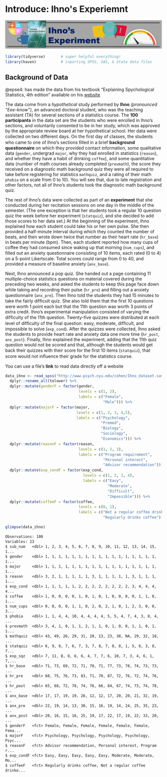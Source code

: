# Introduce: Ihno's Experiemnt



![](images/common/Ihno_header.PNG)




```r
library(tidyverse)       # super helpful everything!
library(haven)           # inporting SPSS, SAS, & Stata data files
```



## Background of Data

<div class="rmdlink">
<p><span class="citation">@epse4</span>: has made the data from his textbook “Explaining Spychological Statistics, 4th edition” available on his <a href="http://www.psych.nyu.edu/cohen/EPS4e.html">website</a></p>
</div>


 The data come from a *hypothetical* study performed by **Ihno** *(pronounced “Eee-know”)*, an advanced doctoral student, who was the teaching assistant (TA) for several sections of a statistics course. The **100 participants** in the data set are the students who were enrolled in Ihno’s sections, and voluntarily consented to be in her study, which was approved by the appropriate review board at her hypothetical school. Her data were collected on two different days. On the ﬁrst day of classes, the students who came to one of Ihno’s sections ﬁlled in a brief **background questionnaire** on which they provided contact information, some qualitative data (`gender`, undergrad `major`, why they had enrolled in statistics (`reason`), and whether they have a habit of drinking `coffee`), and some quantitative data (number of math courses already completed (`prevmath`), the score they received on a diagnostic math background quiz they were all required to take before registering for statistics `mathquiz`, and a rating of their math `phobia` on a scale from 0 to 10). You will see that, due to late registration and other factors, not all of Ihno’s students took the diagnostic math background quiz.

 The rest of Ihno’s data were collected as part of an **experiment** that she conducted during her recitation sessions on one day in the middle of the semester. (The one exception is that her students took a regular 10 question quiz the week before her experiment (`statquiz`), and she decided to add those scores to her data set.) At the beginning of the experiment, Ihno explained how each student could take his or her own pulse. She then provided a half-minute interval during which they counted the number of beats, and then wrote down twice that number as their heart rate (`hr_base`) in beats per minute (bpm). Then, each student reported how many cups of coffee they had consumed since waking up that morning (`num_cups`), and ﬁlled out an anxiety questionnaire consisting of 10 items, each rated (0 to 4) on a 5-point Likertscale. Total scores could range from 0 to 40, and provided a measure of baseline anxiety (`anx_base`). 

 Next, Ihno announced a pop quiz. She handed out a page containing 11 multiple-choice statistics questions on material covered during the preceding two weeks, and asked the students to keep this page face down while taking and recording their  pulse (`hr_pre`) and ﬁlling out a anxiety questionnaire (`anx_pre`). Then Ihno told the students they had 15 minutes to take the fairly difﬁcult quiz. She also told them that the ﬁrst 10 questions were worth 1 point each but that the 11th question was worth 3 points of extra credit. Ihno’s experimental manipulation consisted of varying the difﬁculty of the 11th question. Twenty-ﬁve quizzes were distributed at each level of difﬁculty of the ﬁnal question: easy, moderate, difﬁcult, and impossible to solve (`exp_cond`). After the quizzes were collected, Ihno asked the students to provide heart rate and anxiety data one more time (`hr_post`, `anx_post`). Finally, Ihno explained the experiment, adding that the 11th quiz question would not be scored and that, although the students would get back their quizzes with their score for the ﬁrst 10 items (`statquiz`), that score would not inﬂuence their grade for the statistics course.
 
 
<div class="rmdlightbulb">
<p>You can use a file’s <strong>link</strong> to read data directly off a website</p>
</div>



```r
data_ihno <- read_spss("http://www.psych.nyu.edu/cohen/Ihno_dataset.sav") %>% 
  dplyr::rename_all(tolower) %>% 
  dplyr::mutate(genderF = factor(gender, 
                                 levels = c(1, 2),
                                 labels = c("Female", 
                                            "Male"))) %>% 
  dplyr::mutate(majorF = factor(major, 
                                levels = c(1, 2, 3, 4,5),
                                labels = c("Psychology",
                                           "Premed",
                                           "Biology",
                                           "Sociology",
                                           "Economics"))) %>% 
  dplyr::mutate(reasonF = factor(reason,
                                 levels = c(1, 2, 3),
                                 labels = c("Program requirement",
                                            "Personal interest",
                                            "Advisor recommendation"))) %>% 
  dplyr::mutate(exp_condF = factor(exp_cond,
                                   levels = c(1, 2, 3, 4),
                                   labels = c("Easy",
                                              "Moderate",
                                              "Difficult",
                                              "Impossible"))) %>% 
  dplyr::mutate(coffeeF = factor(coffee,
                                 levels = c(0, 1),
                                 labels = c("Not a regular coffee drinker",
                                            "Regularly drinks coffee"))) 
```




```r
glimpse(data_ihno)
```

```
Observations: 100
Variables: 23
$ sub_num   <dbl> 1, 2, 3, 4, 5, 6, 7, 8, 9, 10, 11, 12, 13, 14, 15, 1...
$ gender    <dbl> 1, 1, 1, 1, 1, 1, 1, 1, 1, 1, 1, 1, 1, 1, 1, 1, 1, 1...
$ major     <dbl> 1, 1, 1, 1, 1, 1, 1, 1, 1, 1, 1, 1, 1, 1, 1, 1, 1, 1...
$ reason    <dbl> 3, 2, 1, 1, 1, 1, 1, 3, 1, 1, 1, 1, 1, 3, 1, 1, 1, 1...
$ exp_cond  <dbl> 1, 1, 1, 1, 1, 2, 2, 2, 2, 2, 2, 2, 2, 3, 4, 4, 4, 4...
$ coffee    <dbl> 1, 0, 0, 0, 0, 1, 0, 1, 0, 1, 0, 0, 0, 0, 1, 1, 0, 1...
$ num_cups  <dbl> 0, 0, 0, 0, 1, 1, 0, 2, 0, 2, 1, 0, 1, 2, 3, 0, 0, 3...
$ phobia    <dbl> 1, 1, 4, 4, 10, 4, 4, 4, 4, 5, 5, 4, 7, 4, 3, 8, 4, ...
$ prevmath  <dbl> 3, 4, 1, 0, 1, 1, 2, 1, 1, 0, 1, 0, 0, 1, 1, 0, 1, 1...
$ mathquiz  <dbl> 43, 49, 26, 29, 31, 20, 13, 23, 38, NA, 29, 32, 18, ...
$ statquiz  <dbl> 6, 9, 8, 7, 6, 7, 3, 7, 8, 7, 8, 8, 1, 5, 8, 3, 8, 7...
$ exp_sqz   <dbl> 7, 11, 8, 8, 6, 6, 4, 7, 7, 6, 10, 7, 3, 4, 6, 1, 7,...
$ hr_base   <dbl> 71, 73, 69, 72, 71, 70, 71, 77, 73, 78, 74, 73, 73, ...
$ hr_pre    <dbl> 68, 75, 76, 73, 83, 71, 70, 87, 72, 76, 72, 74, 76, ...
$ hr_post   <dbl> 65, 68, 72, 78, 74, 76, 66, 84, 67, 74, 73, 74, 78, ...
$ anx_base  <dbl> 17, 17, 19, 19, 26, 12, 12, 17, 20, 20, 21, 32, 19, ...
$ anx_pre   <dbl> 22, 19, 14, 13, 30, 15, 16, 19, 14, 24, 25, 35, 23, ...
$ anx_post  <dbl> 20, 16, 15, 16, 25, 19, 17, 22, 17, 19, 22, 33, 20, ...
$ genderF   <fct> Female, Female, Female, Female, Female, Female, Fema...
$ majorF    <fct> Psychology, Psychology, Psychology, Psychology, Psyc...
$ reasonF   <fct> Advisor recommendation, Personal interest, Program r...
$ exp_condF <fct> Easy, Easy, Easy, Easy, Easy, Moderate, Moderate, Mo...
$ coffeeF   <fct> Regularly drinks coffee, Not a regular coffee drinke...
```



